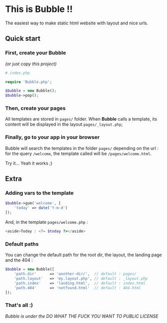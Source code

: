 # This is Bubble !!

The easiest way to make static html website with layout and nice urls.

## Quick start

### First, create your **Bubble**

*(or just copy this project)*

```php
# index.php

require 'Bubble.php';

$bubble = new Bubble();
$bubble->pop();
```

### Then, create your pages

All templates are stored in `pages/` folder. When **Bubble** calls a template, its content will be displayed in the layout `pages/_layout.php`;

### Finally, go to your app in your browser

Bubble will search the templates in the folder `pages/` depending on the url : for the query `/welcome`, the template called will be `/pages/welcome.html`.

Try it... Yeah it works ;)

## Extra

### Adding vars to the template

```php
$bubble->gum('welcome', [
    'today' => date('Y-m-d')
]);
```

And, in the template `pages/welcome.php` :

```php
<aside>Today : <?= $today ?></aside>
```

### Default paths

You can change the default path for the root dir, the layout, the landing page and the 404 :

```php
$bubble = new Bubble([
    'path.dir'      => 'another-dir/',  // default : pages/
    'path.layout'   => 'my.layout.php', // default : _layout.php
    'path.index'    => 'landing.html',  // default : index.html
    'path.404'      => 'notfound.html'  // default : 404.html
]);
```

### That's all :)

*Bubble is under the DO WHAT THE FUCK YOU WANT TO PUBLIC LICENSE*